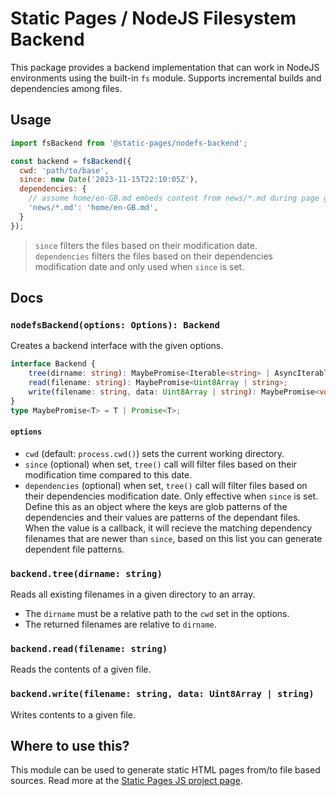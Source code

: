 # Static Pages / NodeJS Filesystem Backend

This package provides a backend implementation that can work in NodeJS environments using the built-in `fs` module.
Supports incremental builds and dependencies among files.

## Usage
```js
import fsBackend from '@static-pages/nodefs-backend';

const backend = fsBackend({
  cwd: 'path/to/base',
  since: new Date('2023-11-15T22:10:05Z'),
  dependencies: {
    // assume home/en-GB.md embeds content from news/*.md during page generation
    'news/*.md': 'home/en-GB.md',
  }
});
```

> `since` filters the files based on their modification date.\
> `dependencies` filters the files based on their dependencies modification date and only used when `since` is set.


## Docs

### __`nodefsBackend(options: Options): Backend`__

Creates a backend interface with the given options.

```ts
interface Backend {
	tree(dirname: string): MaybePromise<Iterable<string> | AsyncIterable<string>>;
	read(filename: string): MaybePromise<Uint8Array | string>;
	write(filename: string, data: Uint8Array | string): MaybePromise<void>;
}
type MaybePromise<T> = T | Promise<T>;
```

#### `options`
- `cwd` (default: `process.cwd()`) sets the current working directory.
- `since` (optional) when set, `tree()` call will filter files based on their modification time compared to this date.
- `dependencies` (optional) when set, `tree()` call will filter files based on their dependencies modification date. Only effective when `since` is set.
   Define this as an object where the keys are glob patterns of the dependencies and their values are patterns of the dependant files.
   When the value is a callback, it will recieve the matching dependency filenames that are newer than `since`, based on this list you can generate dependent file patterns.


### __`backend.tree(dirname: string)`__

Reads all existing filenames in a given directory to an array.

- The `dirname` must be a relative path to the `cwd` set in the options.
- The returned filenames are relative to `dirname`.


### __`backend.read(filename: string)`__

Reads the contents of a given file.


### __`backend.write(filename: string, data: Uint8Array | string)`__

Writes contents to a given file.


## Where to use this?
This module can be used to generate static HTML pages from/to file based sources. Read more at the [Static Pages JS project page](https://staticpagesjs.github.io/).
